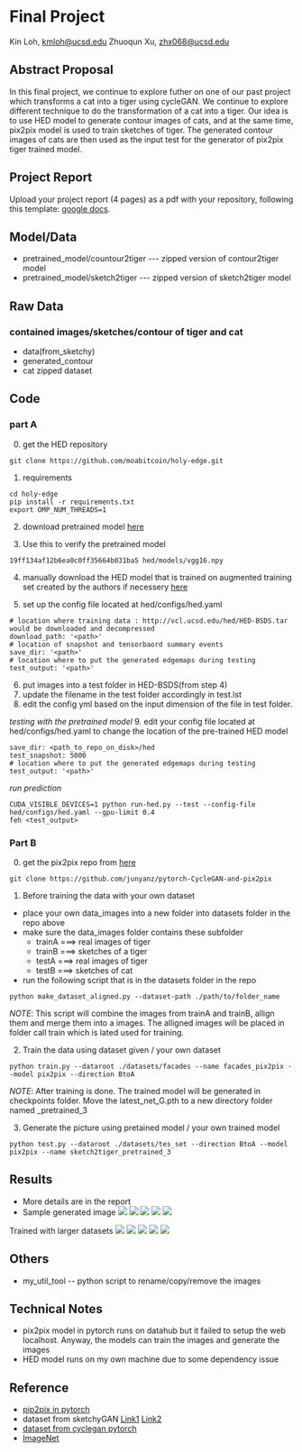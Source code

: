 # Final Project

Kin Loh, kmloh@ucsd.edu
Zhuoqun Xu, zhx068@ucsd.edu

## Abstract Proposal

In this final project, we continue to explore futher on one of our past project which transforms a cat into a tiger using cycleGAN. We continue to explore different technique to do the transformation of a cat into a tiger. Our idea is to use HED model to generate contour images of cats, and at the same time, pix2pix model is used to train sketches of tiger. The generated contour images of cats are then used as the input test for the generator of pix2pix tiger trained model.

## Project Report

Upload your project report (4 pages) as a pdf with your repository, following this template: [google docs](https://docs.google.com/document/d/133H59WZBmH6MlAgFSskFLMQITeIC5d9b2iuzsOfa4E8/edit?usp=sharing).

## Model/Data
- pretrained_model/countour2tiger  --- zipped version of contour2tiger model
- pretrained_model/sketch2tiger   --- zipped version of sketch2tiger model

##  Raw Data
### contained images/sketches/contour of tiger and cat
- data(from_sketchy)
- generated_contour
- cat zipped dataset 

## Code
### part A


0. get the HED repository
```
git clone https://github.com/moabitcoin/holy-edge.git
```
1. requirements
```
cd holy-edge
pip install -r requirements.txt
export OMP_NUM_THREADS=1
```

2. download pretrained model [here](https://mega.nz/#!YU1FWJrA!O1ywiCS2IiOlUCtCpI6HTJOMrneN-Qdv3ywQP5poecM)

3. Use this to verify the pretrained model
```
19ff134af12b6ea0c0ff35664b031ba5 hed/models/vgg16.npy
```
4. manually download the HED model that is trained on augmented training set created by the authors if necessery [here](http://vcl.ucsd.edu/hed/HED-BSDS.tar)

5. set up the config file located at hed/configs/hed.yaml

```
# location where training data : http://vcl.ucsd.edu/hed/HED-BSDS.tar would be downloaded and decompressed
download_path: '<path>'
# location of snapshot and tensorbaord summary events
save_dir: '<path>'
# location where to put the generated edgemaps during testing
test_output: '<path>'
```

6. put images into a test folder in HED-BSDS(from step 4)
7. update the filename in the test folder accordingly in test.lst
8. edit the config yml based on the input dimension of the file in test folder.

_testing with the pretrained model_
9. edit your config file located at hed/configs/hed.yaml to change the location of the pre-trained HED model
```
save_dir: <path_to_repo_on_disk>/hed
test_snapshot: 5000
# location where to put the generated edgemaps during testing
test_output: '<path>'
```
_run prediction_
```
CUDA_VISIBLE_DEVICES=1 python run-hed.py --test --config-file hed/configs/hed.yaml --gpu-limit 0.4
feh <test_output>
```

### Part B

0. get the pix2pix repo from [here](https://github.com/junyanz/pytorch-CycleGAN-and-pix2pix)
```
git clone https://github.com/junyanz/pytorch-CycleGAN-and-pix2pix
```
1. Before training the data with your own dataset
- place your own data_images into a new folder into datasets folder in the repo above
- make sure the data_images folder contains these subfolder 
    - trainA  ===> real images of tiger
    - trainB  ===> sketches of a tiger
    - testA   ===> real images of tiger
    - testB   ===> sketches of cat
- run the following script that is in the datasets folder in the repo
```
python make_dataset_aligned.py --dataset-path ./path/to/folder_name
```
_NOTE_: 
This script will combine the images from trainA and trainB, allign them and merge them into a images. The alligned images will be placed in folder call train which is lated used for training.

2. Train the data using dataset given / your own dataset
```
python train.py --dataroot ./datasets/facades --name facades_pix2pix --model pix2pix --direction BtoA
```
_NOTE_: 
After training is done. The trained model will be generated in checkpoints folder. Move the latest_net_G.pth to a new directory folder named _pretrained_3

3. Generate the picture using pretained model / your own trained model
```
python test.py --dataroot ./datasets/tes_set --direction BtoA --model pix2pix --name sketch2tiger_pretrained_3
```



## Results
 - More details are in the report
 - Sample generated image 
![](https://github.com/ucsd-ml-arts/ml-art-final2-amcda-anymlcandoart/blob/kin/results/sketch2tiger_pretrained/small_dataset/html_imgs/01.PNG)
![](https://github.com/ucsd-ml-arts/ml-art-final2-amcda-anymlcandoart/blob/kin/results/sketch2tiger_pretrained/small_dataset/html_imgs/02.PNG)
![](https://github.com/ucsd-ml-arts/ml-art-final2-amcda-anymlcandoart/blob/kin/results/sketch2tiger_pretrained/small_dataset/html_imgs/03.PNG)
![](https://github.com/ucsd-ml-arts/ml-art-final2-amcda-anymlcandoart/blob/kin/results/sketch2tiger_pretrained/small_dataset/html_imgs/04.PNG)
![](https://github.com/ucsd-ml-arts/ml-art-final2-amcda-anymlcandoart/blob/kin/results/sketch2tiger_pretrained/small_dataset/html_imgs/05.PNG)

 Trained with larger datasets
![](https://github.com/ucsd-ml-arts/ml-art-final2-amcda-anymlcandoart/blob/kin/results/sketch2tiger_pretrained_3/test_latest/html_img/01.PNG)
![](https://github.com/ucsd-ml-arts/ml-art-final2-amcda-anymlcandoart/blob/kin/results/sketch2tiger_pretrained_3/test_latest/html_img/02.PNG)
![](https://github.com/ucsd-ml-arts/ml-art-final2-amcda-anymlcandoart/blob/kin/results/sketch2tiger_pretrained_3/test_latest/html_img/03.PNG)
![](https://github.com/ucsd-ml-arts/ml-art-final2-amcda-anymlcandoart/blob/kin/results/sketch2tiger_pretrained_3/test_latest/html_img/04.PNG)
![](https://github.com/ucsd-ml-arts/ml-art-final2-amcda-anymlcandoart/blob/kin/results/sketch2tiger_pretrained_3/test_latest/html_img/05.PNG)


## Others
- my_util_tool -- python script to rename/copy/remove the images


## Technical Notes
- pix2pix model in pytorch runs on datahub but it failed to setup the web localhost. Anyway, the models can train the images and generate the images
- HED model runs on my own machine due to some dependency issue

## Reference

- [pip2pix in pytorch](https://github.com/junyanz/pytorch-CycleGAN-and-pix2pix)
- dataset from sketchyGAN [Link1](http://sketchy.eye.gatech.edu/) [Link2](https://goo.gl/SNpMmK)
- [dataset from cyclegan pytorch](https://people.eecs.berkeley.edu/~taesung_park/CycleGAN/datasets/)
- [ImageNet](www.image-net.org/)